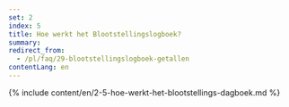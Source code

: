 ```yaml
---
set: 2
index: 5
title: Hoe werkt het Blootstellingslogboek?
summary: 
redirect_from: 
  - /pl/faq/29-blootstellingslogboek-getallen
contentLang: en
---
```

{% include content/en/2-5-hoe-werkt-het-blootstellings-dagboek.md %}
